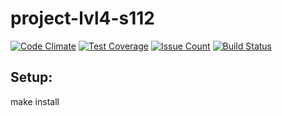 # project-lvl4-s112

[![Code Climate](https://codeclimate.com/github/iskaldvind/project-lvl4-s112/badges/gpa.svg)](https://codeclimate.com/github/iskaldvind/project-lvl4-s112)
[![Test Coverage](https://codeclimate.com/github/iskaldvind/project-lvl4-s112/badges/coverage.svg)](https://codeclimate.com/github/iskaldvind/project-lvl4-s112/coverage)
[![Issue Count](https://codeclimate.com/github/iskaldvind/project-lvl4-s112/badges/issue_count.svg)](https://codeclimate.com/github/iskaldvind/project-lvl4-s112)
[![Build Status](https://travis-ci.org/iskaldvind/project-lvl4-s112.svg?branch=master)](https://travis-ci.org/iskaldvind/project-lvl4-s112) 

## Setup:
make install